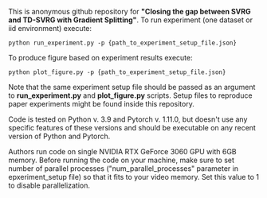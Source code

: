 This is anonymous github repository for
**"Closing the gap between SVRG and TD-SVRG with Gradient Splitting"**. 
To run experiment (one dataset or iid environment) execute:

```
python run_experiment.py -p {path_to_experiment_setup_file.json}
```
To produce figure based on experiment results execute:

```
python plot_figure.py -p {path_to_experiment_setup_file.json}
```
Note that the same experiment setup file should be passed
as an argument to 
**run_experiment.py** and **plot_figure.py** scripts. Setup files 
to reproduce paper experiments might be found inside this repository.

Code is tested on Python v. 3.9 and Pytorch v. 1.11.0, but doesn't
use any specific features of these versions and should be executable
on any recent version of Python and Pytorch.

Authors run code on single NVIDIA RTX GeForce 3060 GPU with 6GB memory.
Before running the code on your machine, make sure to set number of
parallel processes ("num_parallel_processes" parameter in 
epxeriment_setup file) so that it fits to your video memory. Set 
this value to 1 to disable parallelization.